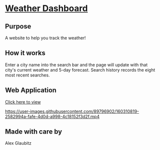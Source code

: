 # [Weather Dashboard](https://qlaub.github.io/Weather-Dashboard/)

## Purpose
A website to help you track the weather!

## How it works
Enter a city name into the search bar and the page will update with that city's current weather and 5-day forecast. Search history records the eight most recent searches.

## Web Application
[Click here to view](https://qlaub.github.io/Weather-Dashboard/)

https://user-images.githubusercontent.com/89796902/160310819-2582994a-fafe-4d0d-a998-4c18152f3d2f.mp4

## Made with care by
Alex Glaubitz

